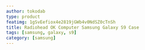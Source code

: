 ```yaml
---
author: tokodab
type: product
featimg: 1gSvEefiox4e2819jGWb4v0NdSZ0cTnSh
title: Radiohead OK Computer Samsung Galaxy S9 Case
tags: [samsung, galaxy, s9]
category: [samsung]
---
```

